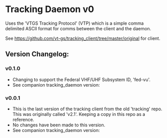 # Tracking Daemon v0

Uses the 'VTGS Tracking Protocol' (VTP) which is a simple comma delimited ASCII format for comms between the client and the daemon.  

See https://github.com/vt-gs/tracking_client/tree/master/original for client.

## Version Changelog:

### v0.1.0
* Changing to support the Federal VHF/UHF Subsystem ID, 'fed-vu'.
* See companion tracking_daemon version:  


### v0.0.1
* This is the last version of the tracking client from the old 'tracking' repo.  This was originally called 'v2.1'.  Keeping a copy in this repo as a reference.
* No changes have been made to this version.
* See companion tracking_daemon version:  
